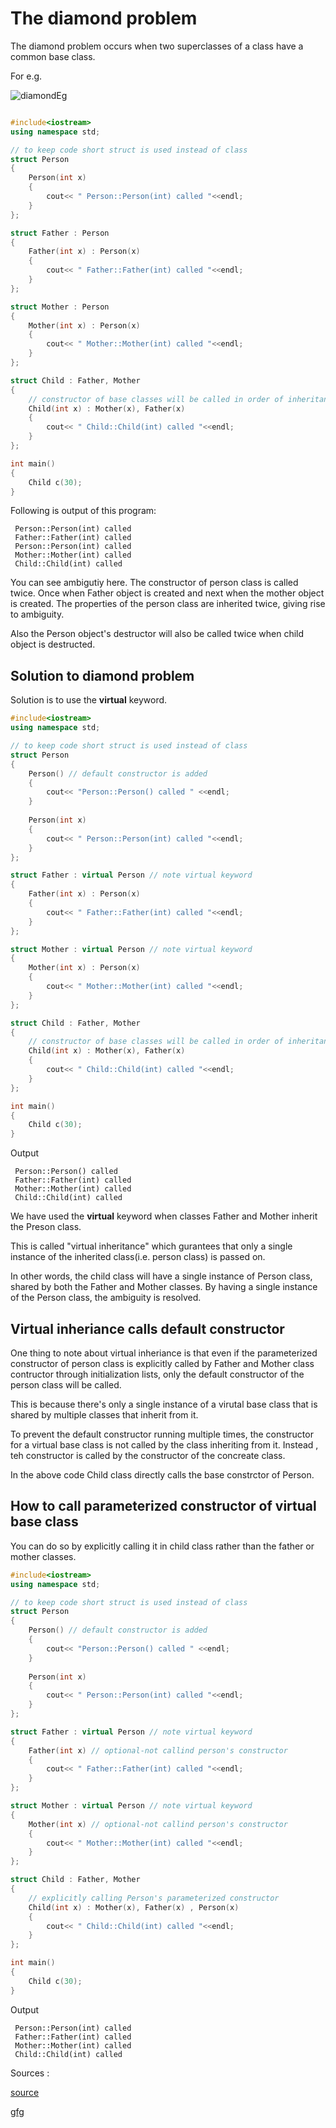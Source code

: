 # The diamond problem
The diamond problem occurs when two superclasses of a class have a common base class.

For e.g. 

![diamondEg](https://user-images.githubusercontent.com/10953202/159409099-8fcdc9f9-9eef-4bf8-95fc-bd079085ec0a.png)

``` c++

#include<iostream>
using namespace std;

// to keep code short struct is used instead of class
struct Person 
{ 
    Person(int x)
    {
        cout<< " Person::Person(int) called "<<endl;
    }
};

struct Father : Person
{
    Father(int x) : Person(x) 
    {
        cout<< " Father::Father(int) called "<<endl;
    }
};

struct Mother : Person
{
    Mother(int x) : Person(x) 
    {
        cout<< " Mother::Mother(int) called "<<endl;
    }
};

struct Child : Father, Mother 
{
    // constructor of base classes will be called in order of inheritance not in below order
    Child(int x) : Mother(x), Father(x) 
    {
        cout<< " Child::Child(int) called "<<endl;
    }
};

int main()
{
    Child c(30);
}
```

Following is output of this program:
```
 Person::Person(int) called 
 Father::Father(int) called 
 Person::Person(int) called 
 Mother::Mother(int) called 
 Child::Child(int) called 
```

You can see ambigutiy here. The constructor of person class is called twice. Once when Father object is created and next when the mother object is created.
The properties of the person class are inherited twice, giving rise to ambiguity.

Also the Person object's destructor will also be called twice when child object is destructed.

## Solution to diamond problem

Solution is to use the **virtual** keyword.

``` c++
#include<iostream>
using namespace std;

// to keep code short struct is used instead of class
struct Person 
{ 
    Person() // default constructor is added
    {
        cout<< "Person::Person() called " <<endl;
    }
    
    Person(int x)
    {
        cout<< " Person::Person(int) called "<<endl;
    }
};

struct Father : virtual Person // note virtual keyword
{
    Father(int x) : Person(x) 
    {
        cout<< " Father::Father(int) called "<<endl;
    }
};

struct Mother : virtual Person // note virtual keyword
{
    Mother(int x) : Person(x) 
    {
        cout<< " Mother::Mother(int) called "<<endl;
    }
};

struct Child : Father, Mother 
{
    // constructor of base classes will be called in order of inheritance not in below order
    Child(int x) : Mother(x), Father(x) 
    {
        cout<< " Child::Child(int) called "<<endl;
    }
};

int main()
{
    Child c(30);
}
```
Output
```
 Person::Person() called 
 Father::Father(int) called 
 Mother::Mother(int) called 
 Child::Child(int) called 
```

We have used the **virtual** keyword when classes Father and Mother inherit the Preson class.

This is called "virtual inheritance" which gurantees that only a single instance of the inherited class(i.e. person class) is passed on.

In other words, the child class will have a single instance of Person class, shared by both the Father and Mother classes.
By having a single instance of the Person class, the ambiguity is resolved.

## Virtual inheriance calls default constructor

One thing to note about virtual inheriance is that even if the parameterized constructor of person class is explicitly called by Father and Mother class contructor through initialization lists, only the default constructor of the person class will be called.

This is because there's only a single instance of a virutal base class that is shared by multiple classes that inherit from it.

To prevent the default constructor running multiple times, the constructor for a virtual base class is not called by the class inheriting from it. Instead , teh constructor is called by the constructor of the concreate class.

In the above code Child class directly calls the base constrctor of Person.

## How to call parameterized constructor of virtual base class

You can do so by explicitly calling it in child class rather than the father or mother classes.

``` c++
#include<iostream>
using namespace std;

// to keep code short struct is used instead of class
struct Person 
{ 
    Person() // default constructor is added
    {
        cout<< "Person::Person() called " <<endl;
    }
    
    Person(int x)
    {
        cout<< " Person::Person(int) called "<<endl;
    }
};

struct Father : virtual Person // note virtual keyword
{
    Father(int x) // optional-not callind person's constructor
    {
        cout<< " Father::Father(int) called "<<endl;
    }
};

struct Mother : virtual Person // note virtual keyword
{
    Mother(int x) // optional-not callind person's constructor
    {
        cout<< " Mother::Mother(int) called "<<endl;
    }
};

struct Child : Father, Mother 
{
    // explicitly calling Person's parameterized constructor
    Child(int x) : Mother(x), Father(x) , Person(x)
    {
        cout<< " Child::Child(int) called "<<endl;
    }
};

int main()
{
    Child c(30);
}

```
Output
```
 Person::Person(int) called 
 Father::Father(int) called 
 Mother::Mother(int) called 
 Child::Child(int) called 
```

Sources : 

[source](https://www.makeuseof.com/what-is-diamond-problem-in-cpp/)

[gfg](https://www.geeksforgeeks.org/multiple-inheritance-in-c/)
